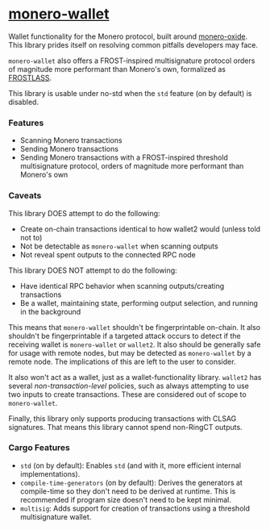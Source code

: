 # [monero-wallet](https://docs.rs/monero-wallet)

Wallet functionality for the Monero protocol, built around
[monero-oxide](https://docs.rs/monero-oxide). This library prides itself on
resolving common pitfalls developers may face.

`monero-wallet` also offers a FROST-inspired multisignature protocol orders of
magnitude more performant than Monero's own, formalized as
[FROSTLASS](../audits/FROSTLASS/FROSTLASS.pdf).

This library is usable under no-std when the `std` feature (on by default) is
disabled.

### Features

- Scanning Monero transactions
- Sending Monero transactions
- Sending Monero transactions with a FROST-inspired threshold multisignature
  protocol, orders of magnitude more performant than Monero's own

### Caveats

This library DOES attempt to do the following:

- Create on-chain transactions identical to how wallet2 would (unless told not
  to)
- Not be detectable as `monero-wallet` when scanning outputs
- Not reveal spent outputs to the connected RPC node

This library DOES NOT attempt to do the following:

- Have identical RPC behavior when scanning outputs/creating transactions
- Be a wallet, maintaining state, performing output selection, and running in
  the background

This means that `monero-wallet` shouldn't be fingerprintable on-chain. It also
shouldn't be fingerprintable if a targeted attack occurs to detect if the
receiving wallet is `monero-wallet` or `wallet2`. It also should be generally
safe for usage with remote nodes, but may be detected as `monero-wallet` by a
remote node. The implications of this are left to the user to consider.

It also won't act as a wallet, just as a wallet-functionality library.
`wallet2` has several *non-transaction-level* policies, such as always
attempting to use two inputs to create transactions. These are considered out
of scope to `monero-wallet`.

Finally, this library only supports producing transactions with CLSAG
signatures. That means this library cannot spend non-RingCT outputs.

### Cargo Features

- `std` (on by default): Enables `std` (and with it, more efficient internal
  implementations).
- `compile-time-generators` (on by default): Derives the generators at
  compile-time so they don't need to be derived at runtime. This is recommended
  if program size doesn't need to be kept minimal.
- `multisig`: Adds support for creation of transactions using a threshold
  multisignature wallet.
